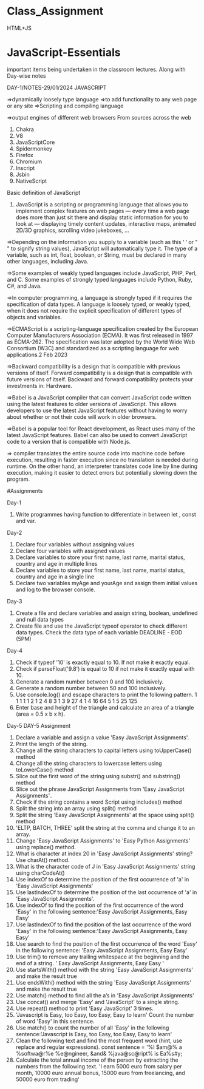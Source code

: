 # Class_Assignment
HTML+JS

# JavaScript-Essentials
important items being undertaken in the classroom lectures. Along with Day-wise notes

DAY-1/NOTES-29/01/2024
JAVASCRIPT

=>dynamically loosely type language
=>to add functionality to any web page or any site 
=>Scripting and compiling language

=>output engines of different web browsers
From sources across the web
1. Chakra
2. V8
3. JavaScriptCore
4. Spidermonkey
5. Firefox
6. Chromium
7. Inscript
8. Jsbin
9. NativeScript

Basic definition of JavaScript
1. JavaScript is a scripting or programming language that allows you to implement complex features on web pages — every time a web page does more than just sit there and display static information for you to look at — displaying timely content updates, interactive maps, animated 2D/3D graphics, scrolling video jukeboxes, ...

=>Depending on the information you supply to a variable (such as this ‘ ‘ or " " to signify string values), JavaScript will automatically type it. The type of a variable, such as int, float, boolean, or String, must be declared in many other languages, including Java.

=>Some examples of weakly typed languages include JavaScript, PHP, Perl, and C. Some examples of strongly typed languages include Python, Ruby, C#, and Java. 

=>In computer programming, a language is strongly typed if it requires the specification of data types. A language is loosely typed, or weakly typed, when it does not require the explicit specification of different types of objects and variables. 

=>ECMAScript is a scripting-language specification created by the European Computer Manufacturers Association (ECMA). It was first released in 1997 as ECMA-262. The specification was later adopted by the World Wide Web Consortium (W3C) and standardized as a scripting language for web applications.2 Feb 2023

=>Backward compatibility is a design that is compatible with previous versions of itself. Forward compatibility is a design that is compatible with future versions of itself. Backward and forward compatibility protects your investments in: Hardware.

=>Babel is a JavaScript compiler that can convert JavaScript code written using the latest features to older versions of JavaScript. This allows developers to use the latest JavaScript features without having to worry about whether or not their code will work in older browsers.

=>Babel is a popular tool for React development, as React uses many of the latest JavaScript features. Babel can also be used to convert JavaScript code to a version that is compatible with Node.js.

=> compiler translates the entire source code into machine code before execution, resulting in faster execution since no translation is needed during runtime. On the other hand, an interpreter translates code line by line during execution, making it easier to detect errors but potentially slowing down the program.

#Assignments

Day-1 

1. Write programmes having function to differentiate in between let , const and var.

Day-2

1. Declare four variables without assigning values
2. Declare four variables with assigned values
3. Declare variables to store your first name, last name, marital status, country and age in multiple lines
4. Declare variables to store your first name, last name, marital status, country and age in a single line
5. Declare two variables myAge and yourAge and assign them initial values and log to the browser console.

Day-3

1. Create a file and declare variables and assign string, boolean, undefined and null data types
2. Create file and use the JavaScript typeof operator to check different data types. Check the data type of each variable
DEADLINE - EOD (5PM)

Day-4

1. Check if typeof '10' is exactly equal to 10. If not make it exactly equal.
2. Check if parseFloat('9.8') is equal to 10 if not make it exactly equal with 10.
3. Generate a random number between 0 and 100 inclusively.
4. Generate a random number between 50 and 100 inclusively.
5. Use console.log() and escape characters to print the following pattern.
1 1 1 1 1
2 1 2 4 8
3 1 3 9 27
4 1 4 16 64
5 1 5 25 125
6. Enter base and height of the triangle and calculate an area of a triangle (area = 0.5 x b x h).

Day-5
DAY-5 Assignment
1. Declare a variable and assign a value 'Easy JavaScript Assignments'.
2. Print the length of the string.
3. Change all the string characters to capital letters using toUpperCase() method
4. Change all the string characters to lowercase letters using toLowerCase() method
5. Slice out the first word of the string using substr() and substring() method
6. Slice out the phrase JavaScript Assignments from 'Easy JavaScript Assignments'..
7. Check if the string contains a word Script using includes() method
8. Split the string into an array using split() method
9. Split the string 'Easy JavaScript Assignments' at the space using split() method
10. 'ELTP, BATCH, THREE' split the string at the comma and change it to an array.
11. Change 'Easy JavaScript Assignments' to 'Easy Python Assignments' using replace() method.
12. What is character at index 20 in 'Easy JavaScript Assignments' string? Use charAt() method.
13. What is the character code of J in 'Easy JavaScript Assignments' string using charCodeAt()
14. Use indexOf to determine the position of the first occurrence of 'a' in 'Easy JavaScript Assignments'
15. Use lastIndexOf to determine the position of the last occurrence of 'a' in 'Easy JavaScript Assignments'.
16. Use indexOf to find the position of the first occurrence of the word 'Easy' in the following sentence:'Easy JavaScript Assignments, Easy Easy'
17. Use lastIndexOf to find the position of the last occurrence of the word 'Easy' in the following sentence:'Easy JavaScript Assignments, Easy Easy'
18. Use search to find the position of the first occurrence of the word 'Easy' in the following sentence: 'Easy JavaScript Assignments, Easy Easy'
19. Use trim() to remove any trailing whitespace at the beginning and the end of a string. '       Easy JavaScript Assignments, Easy Easy             '
20. Use startsWith() method with the string 'Easy JavaScript Assignments' and make the result true
21. Use endsWith() method with the string 'Easy JavaScript Assignments' and make the result true
22. Use match() method to find all the a’s in 'Easy JavaScript Assignments'
23. Use concat() and merge 'Easy' and 'JavaScript' to a single string.
24. Use repeat() method to print 'Easy JavaScript' 3 times.
25. 'Javascript is Easy, too Easy, too Easy, Easy to learn' Count the number of word 'Easy' in this sentence.
26. Use match() to count the number of all 'Easy' in the following sentence:'Javascript is Easy, too Easy, too Easy, Easy to learn'
27. Clean the following text and find the most frequent word (hint, use replace and regular expressions).
    const sentence = '%I $am@% a %softwa@r%e %e@ngineer, &and& %java@sc@ript% is Ea%s#y;
28. Calculate the total annual income of the person by extracting the numbers from the following text. 'I earn 5000 euro from salary per month, 10000 euro annual bonus, 15000 euro from freelancing, and 50000 euro from trading'
